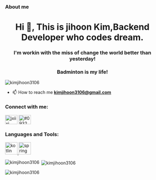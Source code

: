 ### About me

<h1 align="center">Hi 👋, This is jihoon Kim,Backend Developer who codes dream.</h1>
<h3 align="center">I'm workin with the miss of change the world better than yesterday!</h3>
<h3 align="center">Badminton is my life!</h3>

<p align="left"> <img src="https://komarev.com/ghpvc/?username=kimjihoon3106&label=Profile%20views&color=0e75b6&style=flat" alt="kimjihoon3106" /> </p>

- 📫 How to reach me **kimjihoon3106@gmail.com**

<h3 align="left">Connect with me:</h3>
<p align="left">
<a href="https://instagram.com/jxiixj_" target="blank"><img align="center" src="https://raw.githubusercontent.com/rahuldkjain/github-profile-readme-generator/master/src/images/icons/Social/instagram.svg" alt="jxiixj_" height="30" width="40" /></a>
<a href="https://discord.gg/0932" target="blank"><img align="center" src="https://raw.githubusercontent.com/rahuldkjain/github-profile-readme-generator/master/src/images/icons/Social/discord.svg" alt="#0932" height="30" width="40" /></a>
</p>

<h3 align="left">Languages and Tools:</h3>
<p align="left"> <a href="https://kotlinlang.org" target="_blank" rel="noreferrer"> <img src="https://www.vectorlogo.zone/logos/kotlinlang/kotlinlang-icon.svg" alt="kotlin" width="40" height="40"/> </a> <a href="https://spring.io/" target="_blank" rel="noreferrer"> <img src="https://www.vectorlogo.zone/logos/springio/springio-icon.svg" alt="spring" width="40" height="40"/> </a> </p>

<p><img align="left" src="https://github-readme-stats.vercel.app/api/top-langs?username=kimjihoon3106&show_icons=true&locale=en&layout=compact" alt="kimjihoon3106" /></p>

<p>&nbsp;<img align="center" src="https://github-readme-stats.vercel.app/api?username=kimjihoon3106&show_icons=true&locale=en" alt="kimjihoon3106" /></p>

<p><img align="center" src="https://github-readme-streak-stats.herokuapp.com/?user=kimjihoon3106&" alt="kimjihoon3106" /></p>

